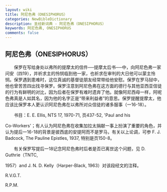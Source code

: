 ```yaml
---
layout: wiki
title: 阿尼色弗（ONESIPHORUS）
categories: NewBibleDictionary
description: 圣经新词典 - 阿尼色弗（ONESIPHORUS）
keywords: 阿尼色弗, ONESIPHORUS
comments: false
---
```


## 阿尼色弗（ONESIPHORUS）

　　保罗在写给身处以弗所的提摩太的信件──提摩太后书──中，向阿尼色弗一家问安（四19），并祈求主的怜悯临到他一家，也祈求在审判的大日他可以蒙主怜悯。保罗遇到患难时，这位真诚的基督徒朋友经常带给他安慰。保罗在罗马狱中，他也曾苦苦四出找寻保罗。保罗注意到阿尼色弗在这方面的德行与其他亚西亚信徒的行为有鲜明的对比，因为后者在保罗有难时遗弃了他。就像阿尼西母一样，阿呢色弗真是人如其名，因为他的名字正是“带来利益者”的意思。保罗提醒提摩太，他应该比保罗本人更认识阿尼色弗在以弗所对众信徒的诸多服事（一16-18）。

　　书目：E. E. Ellis, NTS 17, 1970-71, 页437-52, 'Paul and his

Co-Workers'；有人认为阿尼色弗在收集加拉太捐献一事上扮演了重要的角色，并认为提后一16-18的背景是彼西底的安提阿而不是罗马，有关以上论调，可参 F. J. Badcock, The Pauline Epistles, 1937, 特别是页150-8。

　　有关保罗写提后一18记念阿尼色弗时后者是否已离世这个问题，见 D. Guthrie（TNTC,

1957）and J. N. D. Kelly（Harper-Black, 1963）对该段经文的注释。

R.V.G.T.

R.P.M.






